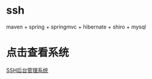 # ssh
maven + spring + springmvc + hibernate + shiro + mysql
# 点击查看系统
[SSH后台管理系统](http://120.79.24.174:8080/ssh)
